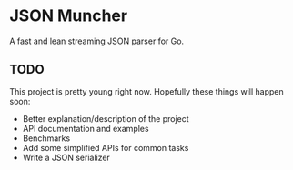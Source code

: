 JSON Muncher
============

A fast and lean streaming JSON parser for Go.

TODO
----

This project is pretty young right now. Hopefully these things will happen soon:

- Better explanation/description of the project
- API documentation and examples
- Benchmarks
- Add some simplified APIs for common tasks
- Write a JSON serializer
